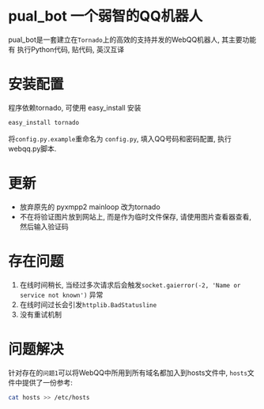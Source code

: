 # pual_bot 一个弱智的QQ机器人
pual_bot是一套建立在`Tornado`上的高效的支持并发的WebQQ机器人, 其主要功能有 执行Python代码, 贴代码, 英汉互译

# 安装配置
程序依赖tornado, 可使用 easy_install 安装
```bash
easy_install tornado
```

将`config.py.example`重命名为 `config.py`, 填入QQ号码和密码配置, 执行webqq.py脚本. 

# 更新
* 放弃原先的 pyxmpp2 mainloop 改为tornado
* 不在将验证图片放到网站上, 而是作为临时文件保存, 请使用图片查看器查看, 然后输入验证码

# 存在问题
1. 在线时间稍长, 当经过多次请求后会触发`socket.gaierror(-2, 'Name or service not known')` 异常
2. 在线时间过长会引发`httplib.BadStatusline`
3. 没有重试机制

# 问题解决
针对存在的`问题1`可以将WebQQ中所用到所有域名都加入到hosts文件中, `hosts`文件中提供了一份参考:
```bash
cat hosts >> /etc/hosts
```
